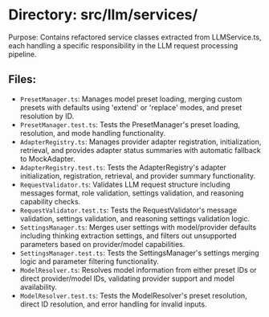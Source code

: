 # Directory: src/llm/services/

Purpose: Contains refactored service classes extracted from LLMService.ts, each handling a specific responsibility in the LLM request processing pipeline.

## Files:

- `PresetManager.ts`: Manages model preset loading, merging custom presets with defaults using 'extend' or 'replace' modes, and preset resolution by ID.
- `PresetManager.test.ts`: Tests the PresetManager's preset loading, resolution, and mode handling functionality.
- `AdapterRegistry.ts`: Manages provider adapter registration, initialization, retrieval, and provides adapter status summaries with automatic fallback to MockAdapter.
- `AdapterRegistry.test.ts`: Tests the AdapterRegistry's adapter initialization, registration, retrieval, and provider summary functionality.
- `RequestValidator.ts`: Validates LLM request structure including messages format, role validation, settings validation, and reasoning capability checks.
- `RequestValidator.test.ts`: Tests the RequestValidator's message validation, settings validation, and reasoning settings validation logic.
- `SettingsManager.ts`: Merges user settings with model/provider defaults including thinking extraction settings, and filters out unsupported parameters based on provider/model capabilities.
- `SettingsManager.test.ts`: Tests the SettingsManager's settings merging logic and parameter filtering functionality.
- `ModelResolver.ts`: Resolves model information from either preset IDs or direct provider/model IDs, validating provider support and model availability.
- `ModelResolver.test.ts`: Tests the ModelResolver's preset resolution, direct ID resolution, and error handling for invalid inputs.